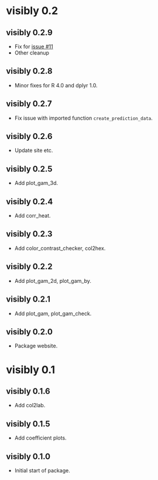 # visibly 0.2

## visibly 0.2.9
* Fix for [issue #11](https://github.com/m-clark/visibly/issues/11)
* Other cleanup


## visibly 0.2.8
* Minor fixes for R 4.0 and dplyr 1.0.

## visibly 0.2.7
* Fix issue with imported function `create_prediction_data`.

## visibly 0.2.6

* Update site etc.

## visibly 0.2.5

* Add plot_gam_3d.

## visibly 0.2.4

* Add corr_heat.

## visibly 0.2.3

* Add color_contrast_checker, col2hex.

## visibly 0.2.2

* Add plot_gam_2d, plot_gam_by.

## visibly 0.2.1

* Add plot_gam, plot_gam_check.

## visibly 0.2.0

* Package website.



# visibly 0.1

## visibly 0.1.6

* Add col2lab.

## visibly 0.1.5

* Add coefficient plots.

## visibly 0.1.0

* Initial start of package.




